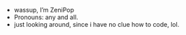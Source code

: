- wassup, I’m ZeniPop
- Pronouns: any and all.
- just looking around, since i have no clue how to code, lol.

<!---
ZeniPop/ZeniPop is a ✨ special ✨ repository because its `README.md` (this file) appears on your GitHub profile.
You can click the Preview link to take a look at your changes.
--->
